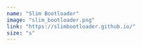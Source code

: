 ```yaml
---
name: "Slim Bootloader"
image: "slim_bootloader.png"
link: "https://slimbootloader.github.io/"
size: "s"
---
```

